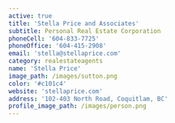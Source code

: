 ```yaml
---
active: true
title: 'Stella Price and Associates'
subtitle: Personal Real Estate Corporation
phoneCell: '604-833-7725'
phoneOffice: '604-415-2908'
email: 'stella@stellaprice.com'
category: realestateagents
name: 'Stella Price'
image_path: /images/sutton.png
color: '#c101c4'
website: 'stellaprice.com'
address: '102-403 North Road, Coquitlam, BC'
profile_image_path: /images/person.png
---
```

